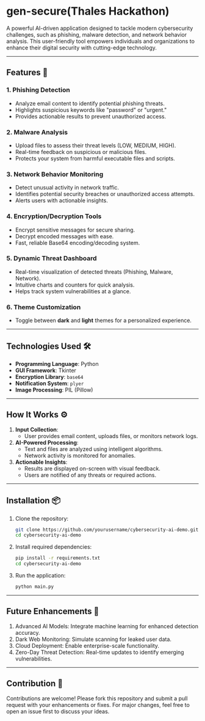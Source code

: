 # gen-secure(Thales Hackathon)

A powerful AI-driven application designed to tackle modern cybersecurity challenges, such as phishing, malware detection, and network behavior analysis. This user-friendly tool empowers individuals and organizations to enhance their digital security with cutting-edge technology.

---

## Features 🌟

### 1. **Phishing Detection**
- Analyze email content to identify potential phishing threats.
- Highlights suspicious keywords like "password" or "urgent."
- Provides actionable results to prevent unauthorized access.

### 2. **Malware Analysis**
- Upload files to assess their threat levels (LOW, MEDIUM, HIGH).
- Real-time feedback on suspicious or malicious files.
- Protects your system from harmful executable files and scripts.

### 3. **Network Behavior Monitoring**
- Detect unusual activity in network traffic.
- Identifies potential security breaches or unauthorized access attempts.
- Alerts users with actionable insights.

### 4. **Encryption/Decryption Tools**
- Encrypt sensitive messages for secure sharing.
- Decrypt encoded messages with ease.
- Fast, reliable Base64 encoding/decoding system.

### 5. **Dynamic Threat Dashboard**
- Real-time visualization of detected threats (Phishing, Malware, Network).
- Intuitive charts and counters for quick analysis.
- Helps track system vulnerabilities at a glance.

### 6. **Theme Customization**
- Toggle between **dark** and **light** themes for a personalized experience.

---

## Technologies Used 🛠️
- **Programming Language**: Python
- **GUI Framework**: Tkinter
- **Encryption Library**: `base64`
- **Notification System**: `plyer`
- **Image Processing**: PIL (Pillow)

---

## How It Works ⚙️

1. **Input Collection**:
   - User provides email content, uploads files, or monitors network logs.
2. **AI-Powered Processing**:
   - Text and files are analyzed using intelligent algorithms.
   - Network activity is monitored for anomalies.
3. **Actionable Insights**:
   - Results are displayed on-screen with visual feedback.
   - Users are notified of any threats or required actions.

---

## Installation 📦

1. Clone the repository:
   ```bash
   git clone https://github.com/yourusername/cybersecurity-ai-demo.git
   cd cybersecurity-ai-demo

2. Install required dependencies:
   ```bash
   pip install -r requirements.txt
   cd cybersecurity-ai-demo

3. Run the application:
   ```bash
   python main.py


---

## Future Enhancements 🔮

1. Advanced AI Models: Integrate machine learning for enhanced detection accuracy.
2. Dark Web Monitoring: Simulate scanning for leaked user data.
3. Cloud Deployment: Enable enterprise-scale functionality.
4. Zero-Day Threat Detection: Real-time updates to identify emerging vulnerabilities.

---

## Contribution 🤝
Contributions are welcome! Please fork this repository and submit a pull request with your enhancements or fixes. For major changes, feel free to open an issue first to discuss your ideas.